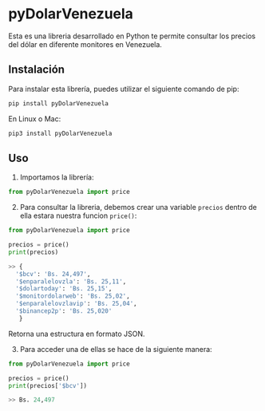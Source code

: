 # pyDolarVenezuela
Esta es una libreria desarrollado en Python te permite consultar los precios del dólar en diferente monitores en Venezuela.

## Instalación
Para instalar esta librería, puedes utilizar el siguiente comando de pip:

```py
pip install pyDolarVenezuela
```
En Linux o Mac:
```py
pip3 install pyDolarVenezuela
```
## Uso
1. Importamos la librería:
```py
from pyDolarVenezuela import price
```
2. Para consultar la libreria, debemos crear una variable `precios` dentro de ella estara nuestra funcion `price()`:
```py
from pyDolarVenezuela import price

precios = price()
print(precios)

>> {
  '$bcv': 'Bs. 24,497',
  '$enparalelovzla': 'Bs. 25,11',
  '$dolartoday': 'Bs. 25,15',
  '$monitordolarweb': 'Bs. 25,02',
  '$enparalelovzlavip': 'Bs. 25,04',
  '$binancep2p': 'Bs. 25,020'
   }
```
Retorna una estructura en formato JSON.

3. Para acceder una de ellas se hace de la siguiente manera:
```py
from pyDolarVenezuela import price

precios = price()
print(precios['$bcv'])

>> Bs. 24,497
```
